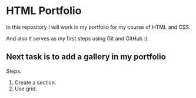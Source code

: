 # HTML Portfolio

In this repository I will work in my portfolio for my course of HTML and CSS.

And also it serves as my first steps using Git and GitHub :).

## Next task is to add a gallery in my portfolio

Steps.

1. Create a section.
2. Use grid.
